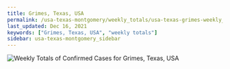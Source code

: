 ```yaml
---
title: Grimes, Texas, USA
permalink: /usa-texas-montgomery/weekly_totals/usa-texas-grimes-weekly_totals.html
last_updated: Dec 16, 2021
keywords: ["Grimes, Texas, USA", "weekly totals"]
sidebar: usa-texas-montgomery_sidebar
---
```


![Weekly Totals of Confirmed Cases for Grimes, Texas, USA](/covid_tracker/images/graphs/usa-texas-grimes-weekly_totals_graph.png)
